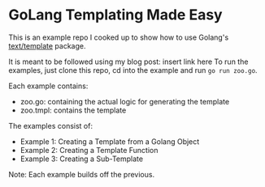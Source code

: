 # GoLang Templating Made Easy #

This is an example repo I cooked up to show how to use
Golang's [text/template](https://golang.org/pkg/text/template/) package.

It is meant to be followed using my blog post: insert link here
To run the examples, just clone this repo, cd into the example and run
`go run zoo.go`.


Each example contains:
- zoo.go: containing the actual logic for generating the template
- zoo.tmpl: contains the template

The examples consist of:
- Example 1: Creating a Template from a Golang Object
- Example 2: Creating a Template Function
- Example 3: Creating a Sub-Template

Note: Each example builds off the previous.
